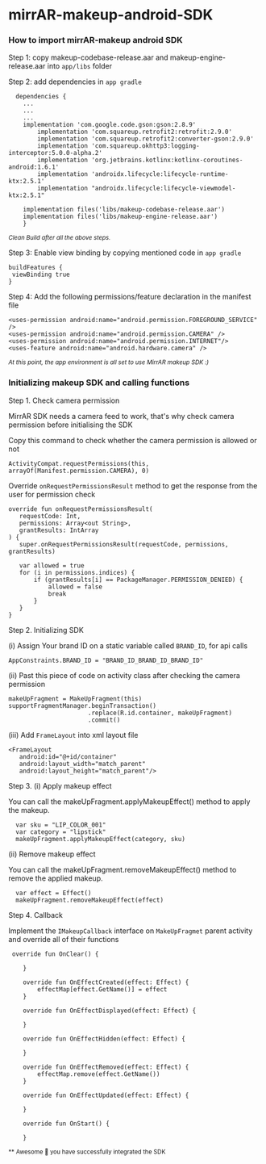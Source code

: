 # mirrAR-makeup-android-SDK

### How to import mirrAR-makeup android SDK
Step 1: copy makeup-codebase-release.aar and makeup-engine-release.aar into `app/libs` folder

Step 2: add dependencies in `app gradle`

```
  dependencies {
	...
	...
	...
	implementation 'com.google.code.gson:gson:2.8.9'
    	implementation 'com.squareup.retrofit2:retrofit:2.9.0'
    	implementation 'com.squareup.retrofit2:converter-gson:2.9.0'
    	implementation 'com.squareup.okhttp3:logging-interceptor:5.0.0-alpha.2'
    	implementation 'org.jetbrains.kotlinx:kotlinx-coroutines-android:1.6.1'
    	implementation 'androidx.lifecycle:lifecycle-runtime-ktx:2.5.1'
    	implementation "androidx.lifecycle:lifecycle-viewmodel-ktx:2.5.1"
		
	implementation files('libs/makeup-codebase-release.aar')
	implementation files('libs/makeup-engine-release.aar')
	}
  ```
  <sub>*Clean Build after all the above steps.*</sub>
  
  
  Step 3: Enable view binding by copying mentioned code in `app gradle`
  
  ```
  buildFeatures {
   viewBinding true
  }
  ```
  
  Step 4: Add the following permissions/feature declaration in the manifest file

```
<uses-permission android:name="android.permission.FOREGROUND_SERVICE" />
<uses-permission android:name="android.permission.CAMERA" />
<uses-permission android:name="android.permission.INTERNET"/>
<uses-feature android:name="android.hardware.camera" />
```
<sub>*At this point, the app environment is all set to use MirrAR makeup SDK :)*</sub>



### Initializing makeup SDK and calling functions

Step 1. Check camera permission 

MirrAR SDK needs a camera feed to work, that's why check camera permission before initialising the SDK


Copy this command to check whether the camera permission is allowed or not
```
ActivityCompat.requestPermissions(this, arrayOf(Manifest.permission.CAMERA), 0)
```


Override `onRequestPermissionsResult` method to get the response from the user for permission check
```
override fun onRequestPermissionsResult(
   requestCode: Int,
   permissions: Array<out String>,
   grantResults: IntArray
) {
   super.onRequestPermissionsResult(requestCode, permissions, grantResults)

   var allowed = true
   for (i in permissions.indices) {
       if (grantResults[i] == PackageManager.PERMISSION_DENIED) {
           allowed = false
           break
       }
   }
}
```

Step 2. Initializing SDK

(i) Assign Your brand ID on a static variable called `BRAND_ID`, for api calls
 ```
 AppConstraints.BRAND_ID = "BRAND_ID_BRAND_ID_BRAND_ID"
 ```

(ii) Past this piece of code on activity class after checking the camera permission
```
makeUpFragment = MakeUpFragment(this)
supportFragmentManager.beginTransaction()
                      .replace(R.id.container, makeUpFragment)
                      .commit()
```

(iii) Add `FrameLayout` into xml layout file
```
<FrameLayout
   android:id="@+id/container"
   android:layout_width="match_parent"
   android:layout_height="match_parent"/>
```

Step 3. (i) Apply makeup effect

You can call the makeUpFragment.applyMakeupEffect() method to apply the makeup.
```
  var sku = "LIP_COLOR_001"
  var category = "lipstick"
  makeUpFragment.applyMakeupEffect(category, sku)
```

(ii) Remove makeup effect

You can call the makeUpFragment.removeMakeupEffect() method to remove the applied makeup.
```
  var effect = Effect()
  makeUpFragment.removeMakeupEffect(effect)
```

Step 4. Callback 

Implement the `IMakeupCallback` interface on `MakeUpFragmet` parent activity and override all of their functions
```
 override fun OnClear() {

    }

    override fun OnEffectCreated(effect: Effect) {
        effectMap[effect.GetName()] = effect
    }

    override fun OnEffectDisplayed(effect: Effect) {

    }

    override fun OnEffectHidden(effect: Effect) {

    }

    override fun OnEffectRemoved(effect: Effect) {
        effectMap.remove(effect.GetName())
    }

    override fun OnEffectUpdated(effect: Effect) {

    }

    override fun OnStart() {

    }
```


<sub>** Awesome 🥳 you have successfully integrated the SDK</sub>

